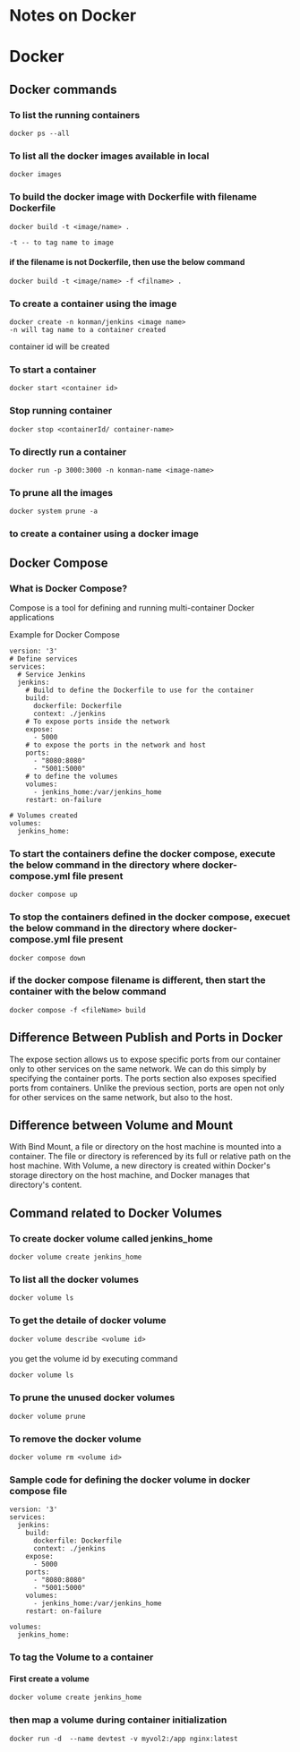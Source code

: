# Notes on Docker

# Docker 

## Docker commands

### To list the running containers
```
docker ps --all
```

### To list all the docker images available in local

```
docker images
```

### To build the docker image with Dockerfile with filename Dockerfile

```
docker build -t <image/name> .

-t -- to tag name to image 
```

#### if the filename is not Dockerfile, then use the below command

```
docker build -t <image/name> -f <filname> .
```

### To create a container using the image

```
docker create -n konman/jenkins <image name>
-n will tag name to a container created

```

container id will be created

### To start a container
```
docker start <container id>
```

### Stop running container
```
docker stop <containerId/ container-name>
```

### To directly run a container

```
docker run -p 3000:3000 -n konman-name <image-name>
```

### To prune all the images

```
docker system prune -a
```

### to create a container using a docker image






## Docker Compose

### What is Docker Compose?
Compose is a tool for defining and running multi-container Docker applications

Example for Docker Compose
```
version: '3'
# Define services
services:
  # Service Jenkins
  jenkins:
  	# Build to define the Dockerfile to use for the container
    build: 
      dockerfile: Dockerfile
      context: ./jenkins
    # To expose ports inside the network
    expose:
      - 5000
    # to expose the ports in the network and host
    ports:
      - "8080:8080"
      - "5001:5000"
    # to define the volumes
    volumes:
      - jenkins_home:/var/jenkins_home
    restart: on-failure

# Volumes created
volumes:
  jenkins_home:
```

### To start the containers define the docker compose, execute the below command in the directory where docker-compose.yml file present
```
docker compose up
```

### To stop the containers defined in the docker compose, execuet the below command in the directory where docker-compose.yml file present
```
docker compose down
```

### if the docker compose filename is different, then start the container with the below command

```
docker compose -f <fileName> build
```

## Difference Between Publish and Ports in Docker

The expose section allows us to expose specific ports from our container only to other services on the same network. We can do this simply by specifying the container ports.
The ports section also exposes specified ports from containers. Unlike the previous section, ports are open not only for other services on the same network, but also to the host.

## Difference between Volume and Mount

With Bind Mount, a file or directory on the host machine is mounted into a container. The file or directory is referenced by its full or relative path on the host machine.
With Volume, a new directory is created within Docker's storage directory on the host machine, and Docker manages that directory's content.


## Command related to Docker Volumes

### To create docker volume called jenkins_home
```
docker volume create jenkins_home
```

### To list all the docker volumes
```
docker volume ls
```

### To get the detaile of docker volume
```
docker volume describe <volume id>
```

####
you get the volume id by executing command 
```
docker volume ls
```

### To prune the unused docker volumes
```
docker volume prune
```

### To remove the docker volume
```
docker volume rm <volume id>
```

### Sample code for defining the docker volume in docker compose file

```
version: '3'
services:
  jenkins:
    build: 
      dockerfile: Dockerfile
      context: ./jenkins
    expose:
      - 5000
    ports:
      - "8080:8080"
      - "5001:5000"
    volumes:
      - jenkins_home:/var/jenkins_home
    restart: on-failure

volumes:
  jenkins_home:

```

### To tag the Volume to a container

#### First create a volume
```
docker volume create jenkins_home
```

### then map a volume during container initialization

```
docker run -d  --name devtest -v myvol2:/app nginx:latest
```
